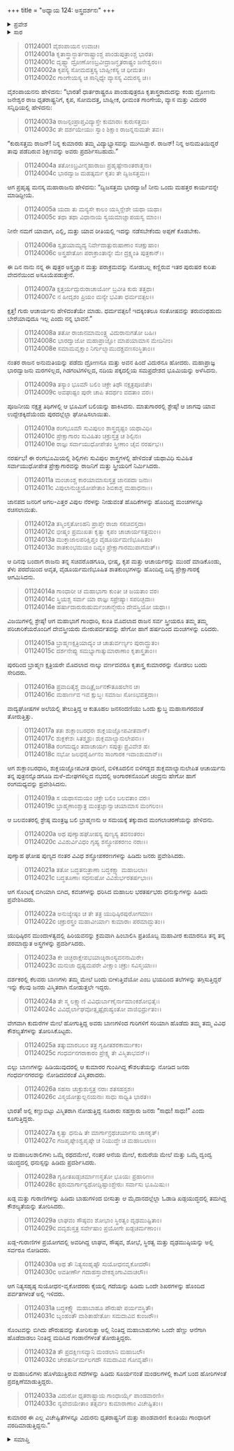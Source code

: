 +++
title = "ಅಧ್ಯಾಯ 124: ಅಸ್ತ್ರದರ್ಶನಃ"
+++

<details><summary>ಪ್ರವೇಶ</summary>


।।   ಓಂ ಓಂ ನಮೋ ನಾರಾಯಣಾಯ।।   ಶ್ರೀ ವೇದವ್ಯಾಸಾಯ ನಮಃ ।।

ಶ್ರೀ ಕೃಷ್ಣದ್ವೈಪಾಯನ ವೇದವ್ಯಾಸ ವಿರಚಿತ  

**ಶ್ರೀ ಮಹಾಭಾರತ**

**ಆದಿ ಪರ್ವ**

**ಜತುಗೃಹದಾಹ ಪರ್ವ**

**ಅಧ್ಯಾಯ 124**

</details>


<details><summary>ಸಾರ</summary>

ವಿದ್ಯಾಭ್ಯಾಸವನ್ನು ಪೂರೈಸಿದ ರಾಜಪುತ್ರರ ಪ್ರತಿಭಾ ಪ್ರದರ್ಶನಕ್ಕೆ ಸಿದ್ಧತೆ (1-20). ರಾಜಪುತ್ರರ ಪ್ರತಿಭಾ ಪ್ರದರ್ಶನ (21-33).

</details>

> 01124001 ವೈಶಂಪಾಯನ ಉವಾಚ।  
01124001a ಕೃತಾಸ್ತ್ರಾನ್ಧಾರ್ತರಾಷ್ಟ್ರಾಂಶ್ಚ ಪಾಂಡುಪುತ್ರಾಂಶ್ಚ ಭಾರತ।  
01124001c ದೃಷ್ಟ್ವಾ ದ್ರೋಣೋಽಬ್ರವೀದ್ರಾಜನ್ಧೃತರಾಷ್ಟ್ರಂ ಜನೇಶ್ವರಂ।।  
01124002a ಕೃಪಸ್ಯ ಸೋಮದತ್ತಸ್ಯ ಬಾಹ್ಲೀಕಸ್ಯ ಚ ಧೀಮತಃ।  
01124002c ಗಾಂಗೇಯಸ್ಯ ಚ ಸಾನ್ನಿಧ್ಯೇ ವ್ಯಾಸಸ್ಯ ವಿದುರಸ್ಯ ಚ।।

ವೈಶಂಪಾಯನನು ಹೇಳಿದನು: “ಭಾರತ! ಧಾರ್ತರಾಷ್ಟ್ರರೂ ಪಾಂಡುಪುತ್ರರೂ ಕೃತಾಸ್ತ್ರರಾದುದನ್ನು ಕಂಡು ದ್ರೋಣನು ಜನೇಶ್ವರ ರಾಜ ಧೃತರಾಷ್ಟ್ರನಿಗೆ, ಕೃಪ, ಸೋಮದತ್ತ, ಬಾಹ್ಲೀಕ, ಧೀಮಂತ ಗಾಂಗೇಯ, ವ್ಯಾಸ ಮತ್ತು ವಿದುರರ ಸನ್ನಿಧಿಯಲ್ಲಿ ಹೇಳಿದನು:

> 01124003a ರಾಜನ್ಸಂಪ್ರಾಪ್ತವಿದ್ಯಾಸ್ತೇ ಕುಮಾರಾಃ ಕುರುಸತ್ತಮ।  
01124003c ತೇ ದರ್ಶಯೇಯುಃ ಸ್ವಾಂ ಶಿಕ್ಷಾಂ ರಾಜನ್ನನುಮತೇ ತವ।।

“ಕುರುಸತ್ತಮ ರಾಜನ್! ನಿನ್ನ ಕುಮಾರರು ತಮ್ಮ ವಿದ್ಯಾಭ್ಯಾಸವನ್ನು ಮುಗಿಸಿದ್ದಾರೆ. ರಾಜನ್! ನಿನ್ನ ಅನುಮತಿಯಿದ್ದರೆ ತಾವು ಪಡೆದಿರುವ ಶಿಕ್ಷಣವನ್ನು ಅವರು ಪ್ರದರ್ಶಿಸಬಹುದು.”

> 01124004a ತತೋಽಬ್ರವೀನ್ಮಹಾರಾಜಃ ಪ್ರಹೃಷ್ಟೇನಾಂತರಾತ್ಮನಾ।   
01124004c ಭಾರದ್ವಾಜ ಮಹತ್ಕರ್ಮ ಕೃತಂ ತೇ ದ್ವಿಜಸತ್ತಮ।।

ಆಗ ಪ್ರಹೃಷ್ಟ ಮನಸ್ಕ ಮಹಾರಾಜನು ಹೇಳಿದನು: “ದ್ವಿಜಸತ್ತಮ ಭಾರದ್ವಾಜ! ನೀನು ಒಂದು ಮಹತ್ತರ ಕಾರ್ಯವನ್ನೇ ಮಾಡಿದ್ದೀಯೆ.

> 01124005a ಯದಾ ತು ಮನ್ಯಸೇ ಕಾಲಂ ಯಸ್ಮಿನ್ದೇಶೇ ಯಥಾ ಯಥಾ।  
01124005c ತಥಾ ತಥಾ ವಿಧಾನಾಯ ಸ್ವಯಮಾಜ್ಞಾಪಯಸ್ವ ಮಾಂ।।

ನೀನೇ ನಮಗೆ ಯಾವಾಗ, ಎಲ್ಲಿ, ಮತ್ತು ಯಾವ ರೀತಿಯಲ್ಲಿ ಇದನ್ನು ನಡೆಸಬೇಕೆಂದು ಅಪ್ಪಣೆ ಕೊಡಬೇಕು.

> 01124006a ಸ್ಪೃಹಯಾಮ್ಯದ್ಯ ನಿರ್ವೇದಾತ್ಪುರುಷಾಣಾಂ ಸಚಕ್ಷುಷಾಂ।  
01124006c ಅಸ್ತ್ರಹೇತೋಃ ಪರಾಕ್ರಾಂತಾನ್ಯೇ ಮೇ ದ್ರಕ್ಷ್ಯಂತಿ ಪುತ್ರಕಾನ್।।

ಈ ದಿನ ನಾನು ನನ್ನ ಈ ಪುತ್ರರ ಅಸ್ತ್ರಜ್ಞಾನ ಮತ್ತು ಪರಾಕ್ರಮವನ್ನು ನೋಡಬಲ್ಲ ಕಣ್ಣಿರುವ ಇತರ ಪುರುಷರ ಕುರಿತು ವೇದನೆಯಿಂದ ಅಸೂಯೆಪಡುತ್ತೇನೆ.

> 01124007a ಕ್ಷತ್ತರ್ಯದ್ಗುರುರಾಚಾರ್ಯೋ ಬ್ರವೀತಿ ಕುರು ತತ್ತಥಾ।  
01124007c ನ ಹೀದೃಶಂ ಪ್ರಿಯಂ ಮನ್ಯೇ ಭವಿತಾ ಧರ್ಮವತ್ಸಲ।।

ಕ್ಷತ್ತ! ಗುರು ಆಚಾರ್ಯನು ಹೇಳಿದಂತೆಯೇ ಮಾಡು. ಧರ್ಮವತ್ಸಲ! ಇದಕ್ಕಿಂತಲೂ ಸಂತೋಷವನ್ನು ತರುವಂಥಹುದು ಬೇರೆಯಾವುದೂ ಇಲ್ಲ ಎಂದು ನನ್ನ ಭಾವನೆ.”

> 01124008a ತತೋ ರಾಜಾನಮಾಮಂತ್ರ್ಯ ವಿದುರಾನುಗತೋ ಬಹಿಃ।  
01124008c ಭಾರದ್ವಾಜೋ ಮಹಾಪ್ರಾಜ್ಞೋ ಮಾಪಯಾಮಾಸ ಮೇದಿನೀಂ।  
01124008e ಸಮಾಮವೃಕ್ಷಾಂ ನಿರ್ಗುಲ್ಮಾಮುದಕ್ಪ್ರವಣಸಂಸ್ಥಿತಾಂ।।

ನಂತರ ರಾಜನ ಅನುಮತಿಯನ್ನು ಪಡೆದು ದ್ರೋಣನೂ ಮತ್ತು ಅವನ ಹಿಂದೆ ವಿದುರನೂ ಹೋದರು. ಮಹಾಪ್ರಾಜ್ಞ ಭಾರದ್ವಾಜನು ಮರಗಳಿಲ್ಲದ, ಗಿಡಗಂಟಿಗಳಿಲ್ಲದ, ನದಿಯ ಪಕ್ಕದಲ್ಲಿಯ ಸಮಪ್ರದೇಶದ ಭೂಮಿಯನ್ನು ಅಳೆಸಿದನು.

> 01124009a ತಸ್ಯಾಂ ಭೂಮೌ ಬಲಿಂ ಚಕ್ರೇ ತಿಥೌ ನಕ್ಷತ್ರಪೂಜಿತೇ।  
01124009c ಅವಘುಷ್ಟಂ ಪುರೇ ಚಾಪಿ ತದರ್ಥಂ ವದತಾಂ ವರ।।

ಪೂಜನೀಯ ನಕ್ಷತ್ರ ತಿಥಿಗಳಲ್ಲಿ ಆ ಭೂಮಿಗೆ ಬಲಿಯನ್ನು ಹಾಕಿಸಿದನು. ಮಾತುಗಾರರಲ್ಲಿ ಶ್ರೇಷ್ಠ! ಆ ಜಾಗವು ಯಾವ ಉದ್ದೇಶಕ್ಕಿದೆಯೆಂದು ಪುರದಲ್ಲೆಲ್ಲಾ ಘೋಷಿಸಲಾಯಿತು.

> 01124010a ರಂಗಭೂಮೌ ಸುವಿಪುಲಂ ಶಾಸ್ತ್ರದೃಷ್ಟಂ ಯಥಾವಿಧಿ।   
01124010c ಪ್ರೇಕ್ಷಾಗಾರಂ ಸುವಿಹಿತಂ ಚಕ್ರುಸ್ತತ್ರ ಚ ಶಿಲ್ಪಿನಃ।  
01124010e ರಾಜ್ಞಃ ಸರ್ವಾಯುಧೋಪೇತಂ ಸ್ತ್ರೀಣಾಂ ಚೈವ ನರರ್ಷಭ।।

ನರರ್ಷಭ! ಈ ರಂಗಭೂಮಿಯಲ್ಲಿ ಶಿಲ್ಪಿಗಳು ಸುವಿಪುಲ ಶಾಸ್ತ್ರಗಳಲ್ಲಿ ಹೇಳಿದಂತೆ ಯಥಾವಿಧಿ ಸುವಿಹಿತ ಸರ್ವಾಯುಧೋಪೇತ ಪ್ರೇಕ್ಷಾಗಾರವನ್ನು ರಾಜನಿಗೆ ಮತ್ತು ಸ್ತ್ರೀಯರಿಗೆ ನಿರ್ಮಿಸಿದರು.

> 01124011a ಮಂಚಾಂಶ್ಚ ಕಾರಯಾಮಾಸುಸ್ತತ್ರ ಜಾನಪದಾ ಜನಾಃ।   
01124011c ವಿಪುಲಾನುಚ್ಛ್ರಯೋಪೇತಾಂ ಶಿಬಿಕಾಶ್ಚ ಮಹಾಧನಾಃ।।

ಜಾನಪದ ಜನರಿಗೆ ಅಗಲ-ಎತ್ತರ ವಿಪುಲ ನೆರಳನ್ನು ನೀಡುವಂತೆ ಹೊದಿಕೆಗಳನ್ನು ಹೊಂದಿದ್ದ ಮಂಚಗಳನ್ನೂ ರಚಿಸಲಾಯಿತು.

> 01124012a ತಸ್ಮಿಂಸ್ತತೋಽಹನಿ ಪ್ರಾಪ್ತೇ ರಾಜಾ ಸಸಚಿವಸ್ತದಾ।  
01124012c ಭೀಷ್ಮಂ ಪ್ರಮುಖತಃ ಕೃತ್ವಾ ಕೃಪಂ ಚಾಚಾರ್ಯಸತ್ತಮಂ।।   
01124013a ಮುಕ್ತಾಜಾಲಪರಿಕ್ಷಿಪ್ತಂ ವೈಡೂರ್ಯಮಣಿಭೂಷಿತಂ।  
01124013c ಶಾತಕುಂಭಮಯಂ ದಿವ್ಯಂ ಪ್ರೇಕ್ಷಾಗಾರಮುಪಾಗಮತ್।।

ಆ ದಿನವು ಬಂದಾಗ ರಾಜನು ತನ್ನ ಸಚಿವರೊಡಗೂಡಿ, ಭೀಷ್ಮ, ಕೃಪ ಮತ್ತು ಆಚಾರ್ಯರನ್ನು ಮುಂದೆ ಮಾಡಿಕೊಂಡು, ತೆಳು ಪರದೆಯಿಂದ ಆವೃತ, ವೈಡೂರ್ಯಮಣಿಭೂಷಿತ ಶಾತಕುಂಭಗಳನ್ನು ಹೊಂದಿದ್ದ ದಿವ್ಯ ಪ್ರೇಕ್ಷಾಗಾರಕ್ಕೆ ಆಗಮಿಸಿದನು.

> 01124014a ಗಾಂಧಾರೀ ಚ ಮಹಾಭಾಗಾ ಕುಂತೀ ಚ ಜಯತಾಂ ವರ।  
01124014c ಸ್ತ್ರಿಯಶ್ಚ ಸರ್ವಾ ಯಾ ರಾಜ್ಞಃ ಸಪ್ರೇಷ್ಯಾಃ ಸಪರಿಚ್ಛದಾಃ।  
01124014e ಹರ್ಷಾದಾರುರುಹುರ್ಮಂಚಾನ್ಮೇರುಂ ದೇವಸ್ತ್ರಿಯೋ ಯಥಾ।।

ವಿಜಯಿಗಳಲ್ಲಿ ಶ್ರೇಷ್ಠ! ಆಗ ಮಹಾಭಾಗೆ ಗಾಂಧಾರಿ, ಕುಂತಿ ಮೊದಲಾದ ರಾಜನ ಸರ್ವ ಸ್ತ್ರೀಯರೂ ತಮ್ಮ ತಮ್ಮ ಪರಿಚಾರಿಕೆಯರೊಂದಿಗೆ ದೇವಸ್ತ್ರೀಯರು ಮೇರುಪರ್ವತವನ್ನು ಹೇಗೋ ಹಾಗೆ ಹರ್ಷದಿಂದ ಮಂಚಗಳನ್ನು ಏರಿದರು.

> 01124015a ಬ್ರಾಹ್ಮಣಕ್ಷತ್ರಿಯಾದ್ಯಂ ಚ ಚಾತುರ್ವರ್ಣ್ಯಂ ಪುರಾದ್ದ್ರುತಂ।  
01124015c ದರ್ಶನೇಪ್ಸು ಸಮಭ್ಯಾಗಾತ್ಕುಮಾರಾಣಾಂ ಕೃತಾಸ್ತ್ರತಾಂ।।

ಪುರದಿಂದ ಬ್ರಾಹ್ಮಣ ಕ್ಷತ್ರಿಯರೇ ಮೊದಲಾದ ನಾಲ್ಕು ವರ್ಣದವರೂ ಕೃತಾಸ್ತ್ರ ಕುಮಾರರನ್ನು ನೋಡಲು ಬಂದು ಸೇರಿದರು.

> 01124016a ಪ್ರವಾದಿತೈಶ್ಚ ವಾದಿತ್ರೈರ್ಜನಕೌತೂಹಲೇನ ಚ।  
01124016c ಮಹಾರ್ಣವ ಇವ ಕ್ಷುಬ್ಧಃ ಸಮಾಜಃ ಸೋಽಭವತ್ತದಾ।।

ವಾದ್ಯಘೋಷಗಳ ಅಲೆಯಲ್ಲಿ ತೇಲುತ್ತಿದ್ದ ಆ ಕುತೂಹಲ ಜನಸಂದಣಿಯು ಒಂದು ಕ್ಷುಬ್ಧ ಮಹಾಸಾಗರದಂತೆ ತೋರುತ್ತಿತ್ತು.

> 01124017a ತತಃ ಶುಕ್ಲಾಂಬರಧರಃ ಶುಕ್ಲಯಜ್ಞೋಪವೀತವಾನ್।  
01124017c ಶುಕ್ಲಕೇಶಃ ಸಿತಶ್ಮಶ್ರುಃ ಶುಕ್ಲಮಾಲ್ಯಾನುಲೇಪನಃ।।  
01124018a ರಂಗಮಧ್ಯಂ ತದಾಚಾರ್ಯಃ ಸಪುತ್ರಃ ಪ್ರವಿವೇಶ ಹ।  
01124018c ನಭೋ ಜಲಧರೈರ್ಹೀನಂ ಸಾಂಗಾರಕ ಇವಾಂಶುಮಾನ್।।

ಆಗ ಶುಕ್ಲಾಂಬರಧಾರಿ, ಶುಕ್ಲಯಜ್ಞೋಪವೀತ ಧಾರಿಣಿ, ಬಿಳಿಕೂದಲಿನ ಬಿಳಿಗಡ್ಡದ ಶುಕ್ಲಮಾಲ್ಯಾನುಲೇಪಿತ ಆಚಾರ್ಯನು ತನ್ನ ಪುತ್ರನನ್ನೊಡಗೂಡಿ ಮಳೆ-ಮೇಘಗಳಿಲ್ಲದ ನಭದಲ್ಲಿ ಅಂಗಾರಕನೊಂದಿಗೆ ಚಂದ್ರನು ಹೇಗೋ ಹಾಗೆ ರಂಗಮಧ್ಯವನ್ನು ಪ್ರವೇಶಿಸಿದನು.

> 01124019a ಸ ಯಥಾಸಮಯಂ ಚಕ್ರೇ ಬಲಿಂ ಬಲವತಾಂ ವರಃ।  
01124019c ಬ್ರಾಹ್ಮಣಾಂಶ್ಚಾತ್ರ ಮಂತ್ರಜ್ಞಾನ್ವಾಚಯಾಮಾಸ ಮಂಗಲಂ।।

ಆ ಬಲವಂತರಲ್ಲಿ ಶ್ರೇಷ್ಠ ಮಂತ್ರಜ್ಞ ಬಲಿ ಬ್ರಾಹ್ಮಣನು ಆ ಸಮಯಕ್ಕೆ ತಕ್ಕುದಾದ ಮಂಗಲಾಚರಣೆಯನ್ನು ಹೇಳಿದನು.

> 01124020a ಅಥ ಪುಣ್ಯಾಹಘೋಷಸ್ಯ ಪುಣ್ಯಸ್ಯ ತದನಂತರಂ।  
01124020c ವಿವಿಶುರ್ವಿವಿಧಂ ಗೃಹ್ಯ ಶಸ್ತ್ರೋಪಕರಣಂ ನರಾಃ।।

ಪುಣ್ಯಾಹ ಘೋಷ ಪುಣ್ಯದ ನಂತರ ವಿವಿಧ ಶಸ್ತ್ರೋಪಕರಣಗಳನ್ನು ಹಿಡಿದು ಜನರು ಪ್ರವೇಶಿಸಿದರು.

> 01124021a ತತೋ ಬದ್ಧತನುತ್ರಾಣಾ ಬದ್ಧಕಕ್ಷ್ಯಾ ಮಹಾಬಲಾಃ।  
01124021c ಬದ್ಧತೂಣಾಃ ಸಧನುಷೋ ವಿವಿಶುರ್ಭರತರ್ಷಭಾಃ।।

ಆಗ ಸೊಂಟಕ್ಕೆ ಬಿಗಿಯಾಗಿ ಬಿಗಿದ, ಕವಚಗಳನ್ನು ಧರಿಸಿದ ಮಹಾಬಲ ಭರತರ್ಷಭರು ಧನುಸ್ಸುಗಳನ್ನು ಹಿಡಿದು ಪ್ರವೇಶಿಸಿದರು.

> 01124022a ಅನುಜ್ಯೇಷ್ಠಂ ಚ ತೇ ತತ್ರ ಯುಧಿಷ್ಠಿರಪುರೋಗಮಾಃ।  
01124022c ಚಕ್ರುರಸ್ತ್ರಂ ಮಹಾವೀರ್ಯಾಃ ಕುಮಾರಾಃ ಪರಮಾದ್ಭುತಂ।।

ಯುಧಿಷ್ಠಿರನ ಮುಂದಾಳತ್ವದಲ್ಲಿ ಹಿರಿಯವನನ್ನು ಕ್ರಮವಾಗಿ ಹಿಂಬಾಲಿಸಿ ಪ್ರತಿಯೊಬ್ಬ ಮಹಾವೀರ ಕುಮಾರನೂ ತನ್ನ ತನ್ನ ಪರಮಾದ್ಭುತ ಅಸ್ತ್ರಗಳನ್ನು ಪ್ರದರ್ಶಿಸಿದರು.

> 01124023a ಕೇ ಚಿಚ್ಛರಾಕ್ಷೇಪಭಯಾಚ್ಶಿರಾಂಸ್ಯವನನಾಮಿರೇ।  
01124023c ಮನುಜಾ ಧೃಷ್ಟಮಪರೇ ವೀಕ್ಷಾಂ ಚಕ್ರುಃ ಸವಿಸ್ಮಯಾಃ।।

ದರ್ಶಕರಲ್ಲಿ ಕೆಲವರು ಬಾಣಗಳು ತಮ್ಮ ಮೇಲೆ ಬಂದು ಬೀಳುತ್ತಿವೆಯೋ ಎಂಬ ಭಯದಿಂದ ತಲೆಗಳನ್ನು ತಗ್ಗಿಸುತ್ತಿದ್ದರೆ ಇನ್ನು ಕೆಲವು ಜನರು ವಿಸ್ಮಿತರಾಗಿ ನೋಡುತ್ತಲೇ ಇದ್ದರು.

> 01124024a ತೇ ಸ್ಮ ಲಕ್ಷ್ಯಾಣಿ ವಿವಿಧುರ್ಬಾಣೈರ್ನಾಮಾಂಕಶೋಭಿತೈಃ।   
01124024c ವಿವಿಧೈರ್ಲಾಘವೋತ್ಸೃಷ್ಟೈರುಹ್ಯಂತೋ ವಾಜಿಭಿರ್ದ್ರುತಂ।।

ವೇಗವಾಗಿ ಕುದುರೆಗಳ ಮೇಲೆ ಹೋಗುತ್ತಿದ್ದ ಅವರು ಬಾಣಗಳಿಂದ ಗುರಿಗಳಿಗೆ ಸರಿಯಾಗಿ ಹೊಡೆದು ತಮ್ಮ ತಮ್ಮ ವಿವಿಧ ಕೌಶಲ್ಯತೆಗಳನ್ನು ತೋರಿಸಿಕೊಟ್ಟರು.

> 01124025a ತತ್ಕುಮಾರಬಲಂ ತತ್ರ ಗೃಹೀತಶರಕಾರ್ಮುಕಂ।  
01124025c ಗಂಧರ್ವನಗರಾಕಾರಂ ಪ್ರೇಕ್ಷ್ಯ ತೇ ವಿಸ್ಮಿತಾಭವನ್।।

ಬಿಲ್ಲು ಬಾಣಗಳನ್ನು ಹಿಡಿಯುವುದರಲ್ಲಿ ಆ ಕುಮಾರರ ಗುಂಪಿಗಿದ್ದ ಕೌಶಲತೆಯನ್ನು ನೋಡಿದ ಜನರು ಗಂಧರ್ವನಗರವನ್ನು ನೋಡಿದವರಂತೆ ವಿಸ್ಮಿತರಾದರು.

> 01124026a ಸಹಸಾ ಚುಕ್ರುಶುಸ್ತತ್ರ ನರಾಃ ಶತಸಹಸ್ರಶಃ।  
01124026c ವಿಸ್ಮಯೋತ್ಫುಲ್ಲನಯನಾಃ ಸಾಧು ಸಾಧ್ವಿತಿ ಭಾರತ।।

ಭಾರತ! ಅಲ್ಲಿ ಕಣ್ಣುಬಿಟ್ಟು ವಿಸ್ಮಿತರಾಗಿ ನೋಡುತ್ತಿದ್ದ ನೂರಾರು ಸಹಸ್ರಾರು ಜನರು “ಸಾಧು! ಸಾಧು!” ಎಂದು ಕೂಗುತ್ತಿದ್ದರು.

> 01124027a ಕೃತ್ವಾ ಧನುಷಿ ತೇ ಮಾರ್ಗಾನ್ರಥಚರ್ಯಾಸು ಚಾಸಕೃತ್।   
01124027c ಗಜಪೃಷ್ಠೇಽಶ್ವಪೃಷ್ಠೇ ಚ ನಿಯುದ್ಧೇ ಚ ಮಹಾಬಲಾಃ।।

ಆ ಮಹಾಬಲಶಾಲಿಗಳು ಒಮ್ಮೆ ರಥದಮೇಲೆ, ನಂತರ ಆನೆಯ ಮೇಲೆ, ಕುದುರೆಯ ಮೇಲೆ ಮತ್ತು ಒಮ್ಮೆ ದ್ವಂದ್ವ ಯುದ್ಧದಲ್ಲಿ ಧನುಸ್ಸನ್ನು ಹಿಡಿದು ಪ್ರದರ್ಶಿಸಿದರು.

> 01124028a ಗೃಹೀತಖಡ್ಗಚರ್ಮಾಣಸ್ತತೋ ಭೂಯಃ ಪ್ರಹಾರಿಣಃ।  
01124028c ತ್ಸರುಮಾರ್ಗಾನ್ಯಥೋದ್ದಿಷ್ಟಾಂಶ್ಚೇರುಃ ಸರ್ವಾಸು ಭೂಮಿಷು।।

ಖಡ್ಗ ಮತ್ತು ಗುರಾಣಿಗಳನ್ನು ಹಿಡಿದು ಬಾಹುಗಳಿಂದ ಬೀಸುತ್ತಾ ಆ ಮೈದಾನದಲ್ಲೆಲ್ಲಾ ಓಡಾಡಿ ಖಡ್ಗಯುದ್ಧದಲ್ಲಿ ತಮಗಿದ್ದ ಕೌಶಲ್ಯತೆಯನ್ನು ತೋರಿಸಿದರು.

> 01124029a ಲಾಘವಂ ಸೌಷ್ಠವಂ ಶೋಭಾಂ ಸ್ಥಿರತ್ವಂ ದೃಢಮುಷ್ಟಿತಾಂ।  
01124029c ದದೃಶುಸ್ತತ್ರ ಸರ್ವೇಷಾಂ ಪ್ರಯೋಗೇ ಖಡ್ಗಚರ್ಮಣಾಂ।।

ಖಡ್ಗ-ಗುರಾಣಿಗಳ ಪ್ರಯೋಗದಲ್ಲಿ ಅವರಿಗಿದ್ದ ಲಾಘವ, ಸೌಷ್ಠವ, ಶೋಭೆ, ಸ್ಥಿರತ್ವ ಮತ್ತು ದೃಢಮುಷ್ಠಿಯನ್ನು ಅಲ್ಲಿ ಸರ್ವರೂ ನೋಡಿದರು.

> 01124030a ಅಥ ತೌ ನಿತ್ಯಸಂಹೃಷ್ಟೌ ಸುಯೋಧನವೃಕೋದರೌ।   
01124030c ಅವತೀರ್ಣೌ ಗದಾಹಸ್ತಾವೇಕಶೃಂಗಾವಿವಾಚಲೌ।।

ಆಗ ನಿತ್ಯಸಹೃಷ್ಠ ಸುಯೋಧನ-ವೃಕೋದರರು ಕೈಯಲ್ಲಿ ಗದೆಯನ್ನು ಹಿಡಿದು ಒಂದೇ ಶಿಖರಗಳನ್ನು ಹೊಂದಿದ ಪರ್ವತಗಳಂತೆ ಅಲ್ಲಿ ಇಳಿದರು.

> 01124031a ಬದ್ಧಕಕ್ಷ್ಯೌ ಮಹಾಬಾಹೂ ಪೌರುಷೇ ಪರ್ಯವಸ್ಥಿತೌ।  
01124031c ಬೃಂಹಂತೌ ವಾಶಿತಾಹೇತೋಃ ಸಮದಾವಿವ ಕುಂಜರೌ।।

ಸೊಂಟವನ್ನು ಬಿಗಿದು ಪೌರುಷವನ್ನು ತೋರಿಸುತ್ತಾ ಅಲ್ಲಿ ನಿಂತಿದ್ದ ಮಹಾಬಾಹುಗಳು ಒಂದೇ ಹೆಣ್ಣು ಆನೆಗಾಗಿ ಹೊಡೆದಾಡಲು ನಿಂತಿದ್ದ ಮದಿಸಿದ ಗಂಡಾನೆಗಳಂತೆ ತೋರುತ್ತಿದ್ದರು.

> 01124032a ತೌ ಪ್ರದಕ್ಷಿಣಸವ್ಯಾನಿ ಮಂಡಲಾನಿ ಮಹಾಬಲೌ।  
01124032c ಚೇರತುರ್ನಿರ್ಮಲಗದೌ ಸಮದಾವಿವ ಗೋವೃಷೌ।।

ಆ ಮಹಾಬಲಿಗಳು ಹೊಳೆಯುತ್ತಿರುವ ಗದೆಗಳನ್ನು ಹಿಡಿದು ಸೂರ್ಯನಂತೆ ಮಂಡಲಗಳಲ್ಲಿ ಕಾವಿಗೆ ಬಂದ ಹೋರಿಗಳಂತೆ ಪ್ರದಕ್ಷಿಣೆಮಾಡುತ್ತಿದ್ದರು.

> 01124033a ವಿದುರೋ ಧೃತರಾಷ್ಟ್ರಾಯ ಗಾಂಧಾರ್ಯೈ ಪಾಂಡವಾರಣಿಃ।  
01124033c ನ್ಯವೇದಯೇತಾಂ ತತ್ಸರ್ವಂ ಕುಮಾರಾಣಾಂ ವಿಚೇಷ್ಟಿತಂ।।

ಕುಮಾರರ ಈ ಎಲ್ಲ ವಿಚೇಷ್ಟಿತೆಗಳನ್ನೂ ವಿದುರನು ಧೃತರಾಷ್ಟ್ರನಿಗೆ ಮತ್ತು ಪಾಂಡವಾರಣಿ ಕುಂತಿಯು ಗಾಂಧಾರಿಗೆ ವರದಿಮಾಡುತ್ತಿದ್ದನು.”



<details><summary>ಸಮಾಪ್ತಿ</summary>

ಇತಿ ಶ್ರೀ ಮಹಾಭಾರತೇ ಆದಿಪರ್ವಣಿ ಜತುಗೃಹದಾಹಪರ್ವಣಿ ಅಸ್ತ್ರದರ್ಶನೇ ಚತುರ್ವಿಂಶತ್ಯಾಧಿಕಶತತಮೋಽಧ್ಯಾಯಃ।।  
ಇದು ಶ್ರೀ ಮಹಾಭಾರತದಲ್ಲಿ ಆದಿಪರ್ವದಲ್ಲಿ ಜತುಗೃಹದಾಹ ಪರ್ವದಲ್ಲಿ ಅಸ್ತ್ರದರ್ಶನ ಎನ್ನುವ ನೂರಾ ಇಪ್ಪತ್ನಾಲ್ಕನೆಯ ಅಧ್ಯಾಯವು.


</details>

